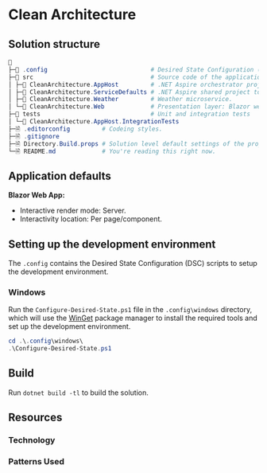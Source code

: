 # Clean Architecture

## Solution structure
```powershell
📁
├─📁 .config                             # Desired State Configuration (DSC) scripts to setup the development environment.
├─📁 src                                 # Source code of the application
│ ├─📁 CleanArchitecture.AppHost         # .NET Aspire orchestrator project designed to connect and configure the different projects and services of your app.
│ ├─📁 CleanArchitecture.ServiceDefaults # .NET Aspire shared project to manage configurations that are reused across the projects in your solution related to resilience, service discovery, and telemetry.
│ ├─📁 CleanArchitecture.Weather         # Weather microservice.
│ └─📁 CleanArchitecture.Web             # Presentation layer: Blazor web app.
├─📁 tests                               # Unit and integration tests
│ └─📁 CleanArchitecture.AppHost.IntegrationTests
├─🗎 .editorconfig         # Codeing styles.
├─🗎 .gitignore
├─🗎 Directory.Build.props # Solution level default settings of the projects.
└─🗎 README.md             # You're reading this right now.
```

## Application defaults

**Blazor Web App:**
- Interactive render mode: Server.
- Interactivity location: Per page/component.

## Setting up the development environment
The `.config` contains the Desired State Configuration (DSC) scripts to setup the development environment.

### Windows
Run the `Configure-Desired-State.ps1` file in the `.config\windows` directory, which will use the [WinGet](https://learn.microsoft.com/windows/package-manager/winget/) package manager to install the required tools and set up the development environment.

```powershell
cd .\.config\windows\
.\Configure-Desired-State.ps1
```

## Build
Run `dotnet build -tl` to build the solution.

## Resources

### Technology

### Patterns Used
